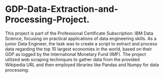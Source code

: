 # GDP-Data-Extraction-and-Processing-Project.
This project is part of the Professional Certificate Subscription: IBM Data Science, focusing on practical applications of data engineering skills.
As a junior Data Engineer, the task was to create a script to extract and process data regarding the top 10 largest economies in the world, based on their GDP as logged by the International Monetary Fund (IMF). The project utilized web scraping techniques to gather data from the provided Wikipedia URL and then employed libraries like Pandas and Numpy for data processing.
